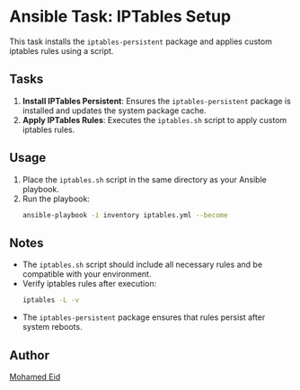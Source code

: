# Ansible Task: IPTables Setup

This task installs the `iptables-persistent` package and applies custom iptables rules using a script.

## Tasks

1. **Install IPTables Persistent**: Ensures the `iptables-persistent` package is installed and updates the system package cache.
2. **Apply IPTables Rules**: Executes the `iptables.sh` script to apply custom iptables rules.

## Usage

1. Place the `iptables.sh` script in the same directory as your Ansible playbook.
2. Run the playbook:
   ```bash
   ansible-playbook -i inventory iptables.yml --become
   ```

## Notes
- The `iptables.sh` script should include all necessary rules and be compatible with your environment.
- Verify iptables rules after execution:
  ```bash
  iptables -L -v
  ```
- The `iptables-persistent` package ensures that rules persist after system reboots.

## Author

[Mohamed Eid](https://github.com/moeid404)
